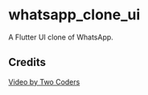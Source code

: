 # whatsapp_clone_ui

A Flutter UI clone of WhatsApp.

## Credits

[Video by Two Coders](https://www.youtube.com/watch?v=GGiklXSnQ2s)
